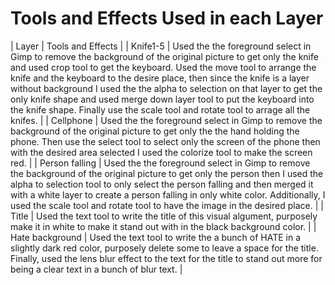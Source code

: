 # Tools and Effects Used in each Layer

| Layer  | Tools and Effects | 
| Knife1-5 | Used the the foreground select in Gimp to remove the background of the original picture to get only the knife and used crop tool to get the keyboard. Used the move tool to arrange the knife and the keyboard to the desire place, then since the knife is a layer without background I used the the alpha to selection on that layer to get the only knife shape and used merge down layer tool to put the keyboard into the knife shape. Finally use the scale tool and rotate tool to arrage all the knifes. | 
| Cellphone  | Used the the foreground select in Gimp to remove the background of the original picture to get only the the hand holding the phone. Then use the select tool to select only the screen of the phone then with the desired area selected I used the colorize tool to make the screen red. | 
| Person falling  | Used the the foreground select in Gimp to remove the background of the original picture to get only the person then I used the alpha to selection tool to only select the person falling and then merged it with a white layer to create a person falling in only white color. Additionally, I used the scale tool and rotate tool to have the image in the desired place.  | 
| Title  | Used the text tool to write the title of this visual algument, purposely make it in white to make it stand out with in the black background color. | 
| Hate background  | Used the text tool to write the a bunch of HATE in a slightly dark red color, purposely delete some to leave a space for the title. Finally, used the lens blur effect to the text for the title to stand out more for being a clear text in a bunch of blur text. | 